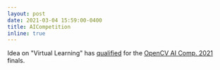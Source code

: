 ```yaml
---
layout: post
date: 2021-03-04 15:59:00-0400
title: AICompetition
inline: true
---
```


Idea on "Virtual Learning" has <a href="https://www.credential.net/1ab33df5-6797-46f0-8d82-c747c476a64f">qualified</a> for the <a href="https://opencv.org/opencv-ai-competition-2021/">OpenCV AI Comp. 2021</a> finals.
